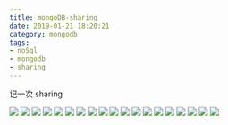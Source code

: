 ```yaml
---
title: mongoDB-sharing
date: 2019-01-21 18:20:21
category: mongodb
tags:
- noSql
- mongodb
- sharing
---
```

记一次 sharing

![](mongoDB-sharing/Slide1.png)
![](mongoDB-sharing/Slide2.png)
![](mongoDB-sharing/Slide3.png)
![](mongoDB-sharing/Slide4.png)
![](mongoDB-sharing/Slide5.png)
![](mongoDB-sharing/Slide6.png)
![](mongoDB-sharing/Slide7.png)
![](mongoDB-sharing/Slide8.png)
![](mongoDB-sharing/Slide9.png)
![](mongoDB-sharing/Slide10.png)
![](mongoDB-sharing/Slide12.png)
![](mongoDB-sharing/Slide13.png)
![](mongoDB-sharing/Slide14.png)
![](mongoDB-sharing/Slide15.png)
![](mongoDB-sharing/Slide16.png)
![](mongoDB-sharing/Slide17.png)
![](mongoDB-sharing/Slide18.png)
![](mongoDB-sharing/Slide19.png)
![](mongoDB-sharing/Slide20.png)

